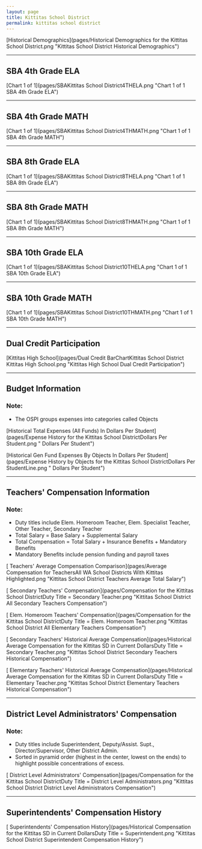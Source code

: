 ```yaml
---
layout: page
title: Kittitas School District
permalink: kittitas school district
---
```



[Historical Demographics](pages/Historical Demographics for the Kittitas School District.png "Kittitas School District Historical Demographics")

___

## SBA 4th Grade ELA

[Chart 1 of 1](pages/SBAKittitas School District4THELA.png "Chart 1 of 1 SBA 4th Grade ELA")


___

## SBA 4th Grade MATH

[Chart 1 of 1](pages/SBAKittitas School District4THMATH.png "Chart 1 of 1 SBA 4th Grade MATH")


___

## SBA 8th Grade ELA

[Chart 1 of 1](pages/SBAKittitas School District8THELA.png "Chart 1 of 1 SBA 8th Grade ELA")


___

## SBA 8th Grade MATH

[Chart 1 of 1](pages/SBAKittitas School District8THMATH.png "Chart 1 of 1 SBA 8th Grade MATH")


___

## SBA 10th Grade ELA

[Chart 1 of 1](pages/SBAKittitas School District10THELA.png "Chart 1 of 1 SBA 10th Grade ELA")


___

## SBA 10th Grade MATH

[Chart 1 of 1](pages/SBAKittitas School District10THMATH.png "Chart 1 of 1 SBA 10th Grade MATH")


___

## Dual Credit Participation

[Kittitas High School](pages/Dual Credit BarChartKittitas School District Kittitas High School.png "Kittitas High School Dual Credit Participation")


___

## Budget Information
### Note:
- The OSPI groups expenses into categories called Objects

[Historical Total Expenses (All Funds) In Dollars Per Student](pages/Expense History for the Kittitas School DistrictDollars Per Student.png " Dollars Per Student")

[Historical Gen Fund Expenses By Objects In Dollars Per Student](pages/Expense History by Objects for the Kittitas School DistrictDollars Per StudentLine.png " Dollars Per Student")


___

## Teachers' Compensation Information
### Note:
- Duty titles include Elem. Homeroom Teacher, Elem. Specialist Teacher, Other Teacher, Secondary Teacher
- Total Salary = Base Salary + Supplemental Salary
- Total Compensation = Total Salary + Insurance Benefits + Mandatory Benefits
- Mandatory Benefits include pension funding and payroll taxes

[ Teachers' Average Compensation Comparison](pages/Average Compensation for TeachersAll WA School Districts With Kittitas Highlighted.png "Kittitas School District Teachers Average Total Salary")

[ Secondary Teachers' Compensation](pages/Compensation for the Kittitas School DistrictDuty Title = Secondary Teacher.png "Kittitas School District All Secondary Teachers Compensation")

[ Elem. Homeroom Teachers' Compensation](pages/Compensation for the Kittitas School DistrictDuty Title = Elem. Homeroom Teacher.png "Kittitas School District All Elementary Teachers Compensation")

[ Secondary Teachers' Historical Average Compensation](pages/Historical Average Compensation for the Kittitas SD in Current DollarsDuty Title = Secondary Teacher.png "Kittitas School District Secondary Teachers Historical Compensation")

[ Elementary Teachers' Historical Average Compensation](pages/Historical Average Compensation for the Kittitas SD in Current DollarsDuty Title = Elementary Teacher.png "Kittitas School District Elementary Teachers Historical Compensation")


___

## District Level Administrators' Compensation

### Note:
- Duty titles include Superintendent, Deputy/Assist. Supt., Director/Supervisor, Other District Admin.
- Sorted in pyramid order (highest in the center, lowest on the ends) to highlight possible concentrations of excess.

[ District Level Administrators' Compensation](pages/Compensation for the Kittitas School DistrictDuty Title = District Level Administrators.png "Kittitas School District District Level Administrators Compensation")


___

## Superintendents' Compensation History

[ Superintendents' Compensation History](pages/Historical Compensation for the Kittitas SD in Current DollarsDuty Title = Superintendent.png "Kittitas School District Superintendent Compensation History")

